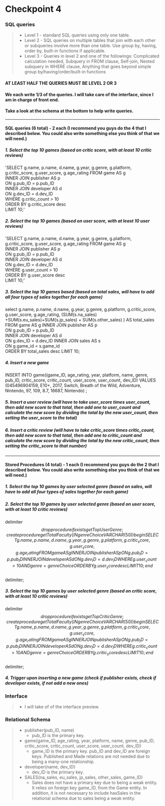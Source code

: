 # Checkpoint 4

### SQL queries
> + Level 1 - standard SQL queries using only one table.
> + Level 2 - SQL queries on multiple tables that join with each other or subqueries involve more than one table. Use group by, having, order by, built-in functions if applicable.
> + Level 3 - 
Queries in level 2 and one of the followings:
Complicated calculation needed,
Subquery in FROM clause,
Self-join,
Nested subquery in WHERE clause,
Anything that goes beyond simple group by/having/order/built-in functions

#### AT LEAST HALF THE QUERIES MUST BE LEVEL 2 OR 3
#### We each write 1/3 of the queries.  I will take care of the interface, since I am in charge of front end.
#### Take a look at the schema at the bottom to help write queries.

-----------------------------------------
#### SQL queries (6 total) - 2 each (I recommend you guys do the 4 that I described below.  You could also write something else you think of that we will need.)

##### 1. Select the top 10 games (based on *critic score*, with at least 10 critic reviews)
'SELECT g.name, p.name, d.name, g.year, g.genre, g.platform, g.critic_score, g.user_score, g.age_rating 
FROM game AS g  
INNER JOIN publisher AS p  
ON g.pub_ID = p.pub_ID  
INNER JOIN developer AS d  
ON g.dev_ID = d.dev_ID  
WHERE g.critic_count > 10  
ORDER BY g.critic_score desc  
LIMIT 10;'  

##### 2. Select the top 10 games (based on *user score*, with at least 10 user reviews)
'SELECT g.name, p.name, d.name, g.year, g.genre, g.platform, g.critic_score, g.user_score, g.age_rating 
FROM game AS g  
INNER JOIN publisher AS p  
ON g.pub_ID = p.pub_ID  
INNER JOIN developer AS d  
ON g.dev_ID = d.dev_ID  
WHERE g.user_count > 10  
ORDER BY g.user_score desc  
LIMIT 10;'  

##### 3. Select the top 10 games based (based on *total sales*, will have to add all four types of sales together for each game)
select g.name, p.name, d.name, g.year, g.genre, g.platform, g.critic_score, g.user_score, g.age_rating,
(SUM(s.na_sales) +SUM(s.eu_sales)+SUM(s.jp_sales) + SUM(s.other_sales) ) AS total_sales 
FROM game AS g
INNER JOIN publisher AS p  
ON g.pub_ID = p.pub_ID  
INNER JOIN developer AS d  
ON g.dev_ID = d.dev_ID 
INNER JOIN sales AS s  
ON g.game_id = s.game_id   
ORDER BY total_sales desc
LIMIT 10;
##### 4. Insert a new game
INSERT INTO game((game_ID, age_rating, year, platform, name, genre, pub_ID, critic_score, critic_count, user_score, user_count, dev_ID) VALUES (045496904159, E10+, 2017, Switch, Breath of the Wild, Adventure, Nintendo, 97, 109, 8.7, 16687, Nintendo) ;

##### 5. Insert a user review (will have to take user_score times user_count, then add new score to that total, then add one to user_count and calculate the new score by dividing the total by the new user_count, then setting the user_score to the total)

##### 6. Insert a critic review (will have to take critic_score times critic_count, then add new score to that total, then add one to critic_count and calculate the new score by dividing the total by the new critic_count, then setting the critic_score to that number)

------------------------------------
#### Stored Procedures (4 total) - 1 each (I recommend you guys do the 2 that I described below.  You could also write something else you think of that we will need.)

##### 1. Select the top 10 games by user selected genre (based on *sales*, will have to add all four types of sales together for each game)

##### 2. Select the top 10 games by user selected genre (based on *user score*, with at least 10 critic reviews)
delimiter $$  
drop procedure if exists getTopUserGenre;  
create procedure getTotalFaculty(IN genreChoice VARCHAR(50))  
begin  
SELECT g.name, p.name, d.name, g.year, g.genre, g.platform, g.critic_score, g.user_score, g.age_rating  
FROM game AS g  
INNER JOIN publisher AS p  
ON g.pub_ID = p.pub_ID  
INNER JOIN developer AS d  
ON g.dev_ID = d.dev_ID  
WHERE g.user_count > 10 AND genre = genreChoice  
ORDER BY g.user_score desc  
LIMIT 10;  
end $$  
delimiter;  

##### 3. Select the top 10 games by user selected genre (based on *critic score*, with at least 10 critic reviews)
delimiter $$  
drop procedure if exists getTopCriticGenre;  
create procedure getTotalFaculty(IN genreChoice VARCHAR(50))  
begin  
SELECT g.name, p.name, d.name, g.year, g.genre, g.platform, g.critic_score, g.user_score, g.age_rating 
FROM game AS g  
INNER JOIN publisher AS p  
ON g.pub_ID = p.pub_ID  
INNER JOIN developer AS d  
ON g.dev_ID = d.dev_ID  
WHERE g.critic_count > 10 AND genre = genreChoice 
ORDER BY g.critic_score desc  
LIMIT 10;
end $$  
delimiter; 

##### 4. Trigger upon inserting a new game (check if publisher exists, check if developer exists, if not add a new ones)

### Interface
> + I will take of of the interface preview.

### Relational Schema
> + publisher(pub_ID, name)
>   + pub_ID is the primary key.
> + game(game_ID, age_rating, year, platform, name, genre, pub_ID, critic_score, critic_count, user_score, user_count, dev_ID)
>   + game_ID is the primary key. pub_ID and dev_ID are foreign keys. Published and Made relations are not needed due to being a many-one relationship.
> + developer(name, dev_ID)
>   + dev_ID is the primary key.
> + SALES(na_sales, eu_sales, jp_sales, other_sales, game_ID)
>   + Sales does not have a primary key due to being a weak entity. It relies on foreign key game_ID, from the Game entity. In addition, it is not necessary to include hasSales in the relational schema due to sales being a weak entity.
